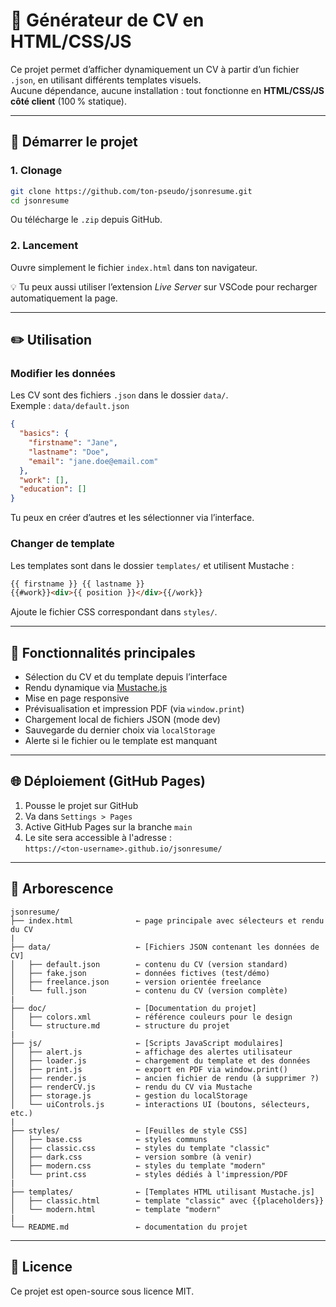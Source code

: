 # 📄 Générateur de CV en HTML/CSS/JS

Ce projet permet d’afficher dynamiquement un CV à partir d’un fichier `.json`, en utilisant différents templates visuels.  
Aucune dépendance, aucune installation : tout fonctionne en **HTML/CSS/JS côté client** (100 % statique).

---

## 🚀 Démarrer le projet

### 1. Clonage

```bash
git clone https://github.com/ton-pseudo/jsonresume.git
cd jsonresume
```

Ou télécharge le `.zip` depuis GitHub.

### 2. Lancement

Ouvre simplement le fichier `index.html` dans ton navigateur.

💡 Tu peux aussi utiliser l’extension *Live Server* sur VSCode pour recharger automatiquement la page.

---

## ✏️ Utilisation

### Modifier les données

Les CV sont des fichiers `.json` dans le dossier `data/`.  
Exemple : `data/default.json`

```json
{
  "basics": {
    "firstname": "Jane",
    "lastname": "Doe",
    "email": "jane.doe@email.com"
  },
  "work": [],
  "education": []
}
```

Tu peux en créer d’autres et les sélectionner via l’interface.

### Changer de template

Les templates sont dans le dossier `templates/` et utilisent Mustache :

```html
{{ firstname }} {{ lastname }}
{{#work}}<div>{{ position }}</div>{{/work}}
```

Ajoute le fichier CSS correspondant dans `styles/`.

---

## 🧰 Fonctionnalités principales

- Sélection du CV et du template depuis l’interface
- Rendu dynamique via [Mustache.js](https://github.com/janl/mustache.js)
- Mise en page responsive
- Prévisualisation et impression PDF (via `window.print`)
- Chargement local de fichiers JSON (mode dev)
- Sauvegarde du dernier choix via `localStorage`
- Alerte si le fichier ou le template est manquant

---

## 🌐 Déploiement (GitHub Pages)

1. Pousse le projet sur GitHub
2. Va dans `Settings > Pages`
3. Active GitHub Pages sur la branche `main`
4. Le site sera accessible à l'adresse :  
`https://<ton-username>.github.io/jsonresume/`

---

## 📁 Arborescence

```
jsonresume/
├── index.html              ← page principale avec sélecteurs et rendu du CV
|
├── data/                   ← [Fichiers JSON contenant les données de CV]
│   ├── default.json        ← contenu du CV (version standard)
│   ├── fake.json           ← données fictives (test/démo)
│   ├── freelance.json      ← version orientée freelance
│   └── full.json           ← contenu du CV (version complète)
|
├── doc/                    ← [Documentation du projet]
│   ├── colors.xml          ← référence couleurs pour le design
│   └── structure.md        ← structure du projet
|
├── js/                     ← [Scripts JavaScript modulaires]
│   ├── alert.js            ← affichage des alertes utilisateur
│   ├── loader.js           ← chargement du template et des données
│   ├── print.js            ← export en PDF via window.print()
│   ├── render.js           ← ancien fichier de rendu (à supprimer ?)
│   ├── renderCV.js         ← rendu du CV via Mustache
│   ├── storage.js          ← gestion du localStorage
│   └── uiControls.js       ← interactions UI (boutons, sélecteurs, etc.)
|
├── styles/                 ← [Feuilles de style CSS]
│   ├── base.css            ← styles communs
│   ├── classic.css         ← styles du template "classic"
│   ├── dark.css            ← version sombre (à venir)
│   ├── modern.css          ← styles du template "modern"
│   └── print.css           ← styles dédiés à l'impression/PDF
|
├── templates/              ← [Templates HTML utilisant Mustache.js]
│   ├── classic.html        ← template "classic" avec {{placeholders}}
│   └── modern.html         ← template "modern"
|
└── README.md               ← documentation du projet
```

---

## 📄 Licence

Ce projet est open-source sous licence MIT.